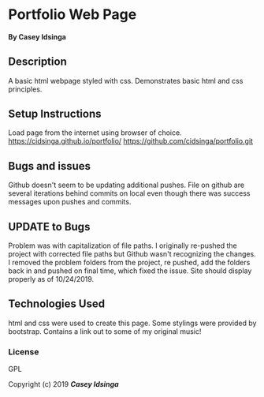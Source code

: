 # Portfolio Web Page

#### By Casey Idsinga

## Description
A basic html webpage styled with css.  Demonstrates basic html and css principles.

## Setup Instructions
Load page from the internet using browser of choice.
https://cidsinga.github.io/portfolio/
https://github.com/cidsinga/portfolio.git


## Bugs and issues
Github doesn't seem to be updating additional pushes.  File on github are several iterations behind commits on local even though there was success messages upon pushes and commits.

## UPDATE to Bugs
Problem was with capitalization of file paths.  I originally re-pushed the project with corrected file paths but Github wasn't recognizing the changes.  I removed the problem folders from the project, re pushed, add the folders back in and pushed on final time, which fixed the issue.  Site should display properly as of 10/24/2019.

## Technologies Used

html and css were used to create this page.  Some stylings were provided by bootstrap.  Contains a link out to some of my original music!

### License

GPL

Copyright (c) 2019 **_Casey Idsinga_**

